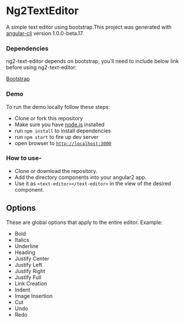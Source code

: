# Ng2TextEditor

A simple text editor using bootstrap.This project was generated with [angular-cli](https://github.com/angular/angular-cli) version 1.0.0-beta.17.

### Dependencies

ng2-text-editor depends on bootstrap, you'll need to include below link before using ng2-text-editor:

[Bootstrap](https://maxcdn.bootstrapcdn.com/bootstrap/3.3.7/css/bootstrap.min.css)

### Demo
 To run the demo locally follow these steps:
- Clone or fork this repository
- Make sure you have [node.js](https://nodejs.org/) installed
- run `npm install` to install dependencies
- run `npm start` to fire up dev server
- open browser to [`http://localhost:3000`](http://localhost:3000)

### How to use-
- Clone or download the repository.
- Add the directory components into your angular2 app.
- Use it as `<text-editor></text-editor>` in the view of the desired component.

## Options
 These are global options that apply to the entire editor. Example:
- Bold
- Italics
- Underline
- Heading
- Justify Center
- Justify Left
- Justify Right
- Justify Full
- Link Creation
- Indent
- Image Insertion
- Cut
- Undo
- Redo
